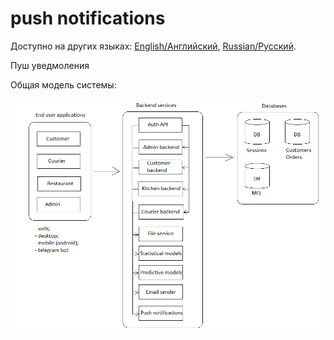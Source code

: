 # push notifications

Доступно на других языках: [English/Английский](pushnotifications.md), [Russian/Русский](pushnotifications.ru.md). 

Пуш уведмоления 

Общая модель системы: 

![system_overall](img/system_overall.png)
